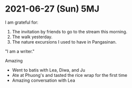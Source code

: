 # 2021-06-27 (Sun) 5MJ

I am grateful for:

1. The invitation by friends to go to the stream this morning.
2. The walk yesterday.
3. The nature excursions I used to have in Pangasinan.

"I am a writer."

Amazing

- Went to batis with Lea, Diwa, and Ju
- Ate at Phuong's and tasted the rice wrap for the first time
- Amazing conversation with Lea


